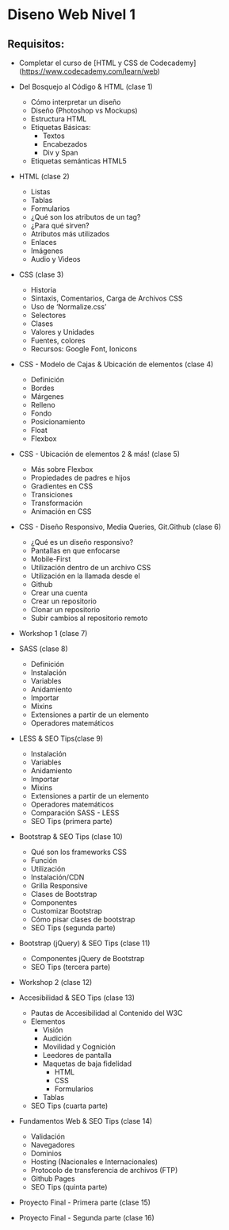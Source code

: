 # Diseno Web Nivel 1

## Requisitos:
- Completar el curso de [HTML y CSS de Codecademy]  (<https://www.codecademy.com/learn/web>)



* Del Bosquejo al Código & HTML (clase 1)
  * Cómo interpretar un diseño
  * Diseño (Photoshop vs Mockups)
  * Estructura HTML 
  * Etiquetas Básicas:
    * Textos
    * Encabezados
    * Div y Span
  * Etiquetas semánticas HTML5
  
* HTML (clase 2)
  * Listas
  * Tablas
  * Formularios
  * ¿Qué son los atributos de un tag?
  * ¿Para qué sirven?
  * Atributos más utilizados
  * Enlaces
  * Imágenes
  * Audio y Videos
 
* CSS (clase 3)
  * Historia
  * Sintaxis, Comentarios, Carga de Archivos CSS
  * Uso de ‘Normalize.css’
  * Selectores
  * Clases
  * Valores y Unidades
  * Fuentes, colores
  * Recursos: Google Font, Ionicons
 
* CSS - Modelo de Cajas & Ubicación de elementos (clase 4)
  * Definición
  * Bordes
  * Márgenes
  * Relleno
  * Fondo
  * Posicionamiento
  * Float
  * Flexbox
 
* CSS - Ubicación de elementos 2 & más! (clase 5)
  * Más sobre Flexbox
  * Propiedades de padres e hijos
  * Gradientes en CSS
  * Transiciones
  * Transformación
  * Animación en CSS
 
* CSS - Diseño Responsivo, Media Queries, Git.Github (clase 6)
  * ¿Qué es un diseño responsivo?
  * Pantallas en que enfocarse
  * Mobile-First
  * Utilización dentro de un archivo CSS
  * Utilización en la llamada desde el <head>
  * Github
  * Crear una cuenta
  * Crear un repositorio
  * Clonar un repositorio
  * Subir cambios al repositorio remoto
 
* Workshop 1 (clase 7)
 
* SASS (clase 8)
  * Definición
  * Instalación
  * Variables
  * Anidamiento
  * Importar
  * Mixins
  * Extensiones a partir de un elemento
  * Operadores matemáticos

* LESS & SEO Tips(clase 9)
  * Instalación
  * Variables
  * Anidamiento
  * Importar
  * Mixins
  * Extensiones a partir de un elemento
  * Operadores matemáticos
  * Comparación SASS - LESS
  * SEO Tips (primera parte)

* Bootstrap & SEO Tips (clase 10)
  * Qué son los frameworks CSS
  * Función
  * Utilización
  * Instalación/CDN
  * Grilla Responsive
  * Clases de Bootstrap
  * Componentes
  * Customizar Bootstrap
  * Cómo pisar clases de bootstrap
  * SEO Tips (segunda parte)

* Bootstrap (jQuery) & SEO Tips (clase 11)
  * Componentes jQuery de Bootstrap
  * SEO Tips (tercera parte)

* Workshop 2 (clase 12)

* Accesibilidad & SEO Tips (clase 13)
  * Pautas de Accesibilidad al Contenido del W3C
  * Elementos
    * Visión
    * Audición
    * Movilidad y Cognición
    * Leedores de pantalla
    * Maquetas de baja fidelidad
      * HTML
      * CSS
      * Formularios
    * Tablas
  * SEO Tips (cuarta parte)
 
* Fundamentos Web & SEO Tips (clase 14)
  * Validación
  * Navegadores
  * Dominios
  * Hosting (Nacionales e Internacionales)
  * Protocolo de transferencia de archivos (FTP)
  * Github Pages
  * SEO Tips (quinta parte)

* Proyecto Final - Primera parte (clase 15)
  
* Proyecto Final - Segunda parte (clase 16)
  
  
